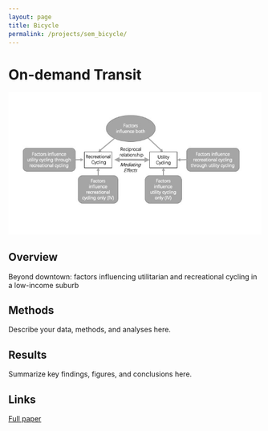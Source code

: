 ```yaml
---
layout: page
title: Bicycle
permalink: /projects/sem_bicycle/
---
```


# On-demand Transit

![ODT Cover Image](/figures/sc_bicycle.jpg)

## Overview
Beyond downtown: factors influencing utilitarian and recreational cycling in a low-income suburb

## Methods
Describe your data, methods, and analyses here.

## Results
Summarize key findings, figures, and conclusions here.

## Links
[Full paper](https://doi.org/10.1080/15568318.2022.2091496)